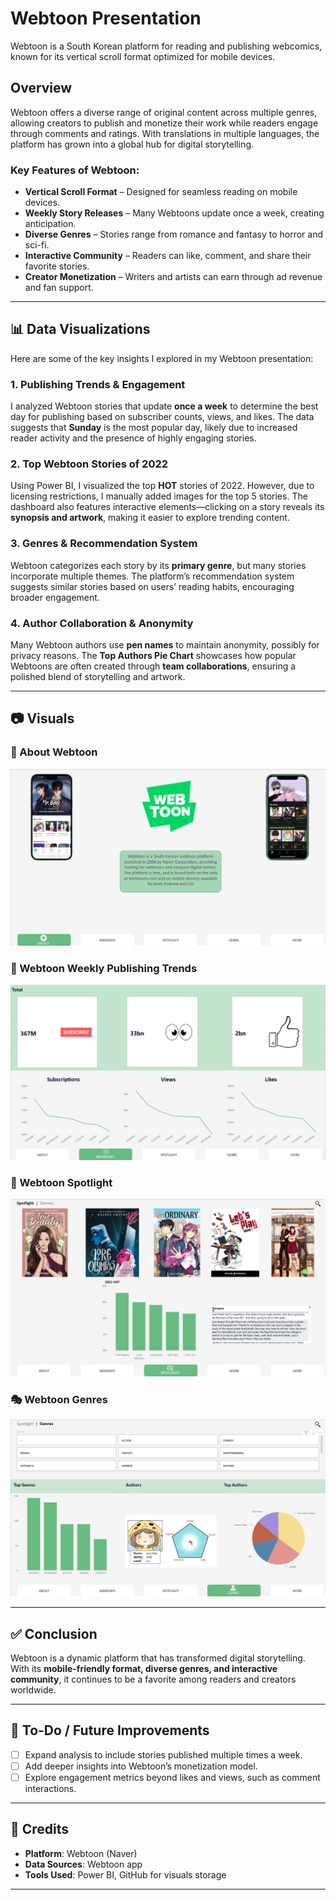 # Webtoon Presentation  
Webtoon is a South Korean platform for reading and publishing webcomics, known for its vertical scroll format optimized for mobile devices.  

## Overview  
Webtoon offers a diverse range of original content across multiple genres, allowing creators to publish and monetize their work while readers engage through comments and ratings. With translations in multiple languages, the platform has grown into a global hub for digital storytelling.  

### Key Features of Webtoon:  
- **Vertical Scroll Format** – Designed for seamless reading on mobile devices.  
- **Weekly Story Releases** – Many Webtoons update once a week, creating anticipation.  
- **Diverse Genres** – Stories range from romance and fantasy to horror and sci-fi.  
- **Interactive Community** – Readers can like, comment, and share their favorite stories.  
- **Creator Monetization** – Writers and artists can earn through ad revenue and fan support.  

---

## 📊 Data Visualizations  
Here are some of the key insights I explored in my Webtoon presentation:  

### 1. **Publishing Trends & Engagement**  
I analyzed Webtoon stories that update **once a week** to determine the best day for publishing based on subscriber counts, views, and likes. The data suggests that **Sunday** is the most popular day, likely due to increased reader activity and the presence of highly engaging stories.  

### 2. **Top Webtoon Stories of 2022**  
Using Power BI, I visualized the top **HOT** stories of 2022. However, due to licensing restrictions, I manually added images for the top 5 stories. The dashboard also features interactive elements—clicking on a story reveals its **synopsis and artwork**, making it easier to explore trending content.  

### 3. **Genres & Recommendation System**  
Webtoon categorizes each story by its **primary genre**, but many stories incorporate multiple themes. The platform’s recommendation system suggests similar stories based on users’ reading habits, encouraging broader engagement.  

### 4. **Author Collaboration & Anonymity**  
Many Webtoon authors use **pen names** to maintain anonymity, possibly for privacy reasons. The **Top Authors Pie Chart** showcases how popular Webtoons are often created through **team collaborations**, ensuring a polished blend of storytelling and artwork.  

---

## 📷 Visuals  

### 📝 About Webtoon  
![Webtoon About Page](Visuals/Webtoon-About-Page.png)  

### 📆 Webtoon Weekly Publishing Trends  
![Webtoon Weekdays Page](Visuals/Webtoon-Weekdays-Page.png)  

### 🌟 Webtoon Spotlight  
![Webtoon Spotlight Page](Visuals/Webtoon-Spotlight-Page.png)  

### 🎭 Webtoon Genres  
![Webtoon Genre Page](Visuals/Webtoon-Genre-Page.png)  

---

## ✅ Conclusion  
Webtoon is a dynamic platform that has transformed digital storytelling. With its **mobile-friendly format, diverse genres, and interactive community**, it continues to be a favorite among readers and creators worldwide.  

---

## 🚀 To-Do / Future Improvements  
- [ ] Expand analysis to include stories published multiple times a week.  
- [ ] Add deeper insights into Webtoon’s monetization model.  
- [ ] Explore engagement metrics beyond likes and views, such as comment interactions.  

---

## 📌 Credits  
- **Platform**: Webtoon (Naver)  
- **Data Sources**: Webtoon app  
- **Tools Used**: Power BI, GitHub for visuals storage  

---


